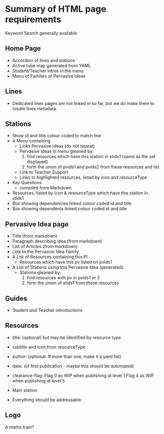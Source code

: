 Summary of HTML page requirements
=================================

Keyword Search generally available

Home Page
---------

* Accordion of lines and stations
* Active tube map generated from YAML
* Student/Teacher intros in the menu
* Menu of Families of Pervasive Ideas

Lines
-----

* Dedicated lines pages are not linked in so far, but we do make them to
create lines metadata.

Stations
--------

* Show id and title colour coded to match line
* A Menu containing
	* Links Pervasive ideas (do not repeat)
	* Pervasive ideas in menu gleaned by:
		1. find resources which have this station in stids1 (same as the set displayed)
		2. form the union of pvids1 and pvids2 from these resources and list
	* Link to Teacher Support
	* Links to highlighted resources, listed by icon and resourceType
* Key Questions
	- compiled from Markdown
* Resources, listed by icon & resourceType which have this station in stids1
* Box showing dependencies
	linked colour coded id and title
* Box showing dependents
	linked colour coded id and title

Pervasive Idea page
-------------------

* Title (from markdown)
* Paragraph describing idea (from markdown)
* List of Articles (from markdown)
* Link to the Pervasive Idea Family
* A List of Resources containing this PI
	* Resources which have this pv listed on pvids1
* A List of Stations using this Pervasive Idea (generated)
	* Stations gleaned by:
		1. find resources with pv in pvids1 or 2
		2. form the union of stids1 from these resources

Guides
------

* Student and Teacher introductions

Resources
---------

* title: (optional) but may be identified by resource type
* subtitle and icon from resourceType
* author: (optional. If more than one, make it a yaml list)
* date: (of first publication - maybe this should be automated)
* clearance-flag: 
	Flag 0 as WIP when publishing at level 1
	Flag 4 as WIP when publishing at level 5
* Main station

* Everything should be addressable


Logo
----

A maths train?




